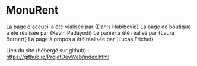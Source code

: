 # MonuRent

La page d'accueil a été réalisée par {Danis Habibovic}
La page de boutique a été réalisée par {Kevin Padayodi}
Le panier a été réalisé par {Laura Bornert}
La page à propos a été réalisée par {Lucas Frichet}

Lien du site (hébergé sur github) : https://github.io/ProjetDevWeb/index.html

